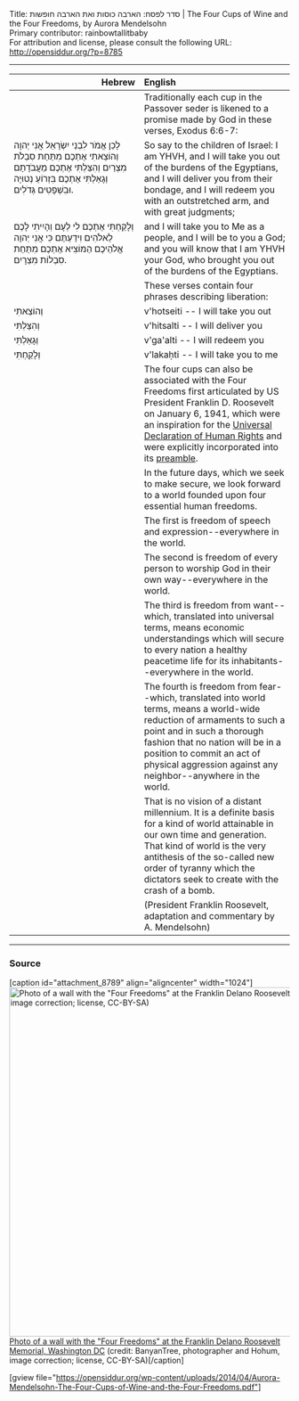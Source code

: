 <html>
<head></head>
<body>
Title: סדר לפסח: הארבה כוסות ואת הארבה חופשות  | The Four Cups of Wine and the Four Freedoms, by Aurora Mendelsohn<br />
Primary contributor: rainbowtallitbaby<br />
For attribution and license, please consult the following URL: <a href="http://opensiddur.org/?p=8785">http://opensiddur.org/?p=8785</a>
<p />
<hr />


<table style="margin-left: auto;margin-right: auto;" class="draggable">
<thead><tr><th id="x" style="text-align: right;">Hebrew</th><th style="text-align: left;">English</th></tr></thead>
<tbody>
<tr>
<td style="vertical-align:top;" width="46%">
<div class="liturgy"><span lang="he">

</span></div></td>
 
<td style="vertical-align:top;" width="53%"><div class="english">
Traditionally each cup in the Passover seder is likened to a promise made by God in these verses, Exodus 6:6-7: </em>
</div></td></tr>


<tr><td style="vertical-align:top;" width="46%"><div class="liturgy"><span lang="he">
לָכֵן אֱמֹר לִבְנֵי יִשְׂרָאֵל אֲנִי יְהוָה וְהוֹצֵאתִי אֶתְכֶם מִתַּחַת סִבְלֹת מִצְרַיִם וְהִצַּלְתִּי אֶתְכֶם מֵעֲבֹדָתָם וְגָאַלְתִּי אֶתְכֶם בִּזְרוֹעַ נְטוּיָה וּבִשְׁפָטִים גְּדֹלִים.
</span></div></td>
 
<td style="vertical-align:top;" width="53%"><div class="english">
So say to the children of Israel: I am YHVH, and I will take you out of the burdens of the Egyptians, and I will deliver you from their bondage, and I will redeem you with an outstretched arm, and with great judgments; 
</div></td></tr>


<tr><td style="vertical-align:top;" width="46%"><div class="liturgy"><span lang="he">
וְלָקַחְתִּי אֶתְכֶם לִי לְעָם וְהָיִיתִי לָכֶם לֵאלֹהִים וִידַעְתֶּם כִּי אֲנִי יְהוָה אֱלֹהֵיכֶם הַמּוֹצִיא אֶתְכֶם מִתַּחַת סִבְלוֹת מִצְרָיִם.
</span></div></td>
 
<td style="vertical-align:top;" width="53%"><div class="english">
and I will take you to Me as a people, and I will be to you a God; and you will know that I am YHVH your God, who brought you out of the burdens of the Egyptians. 
</div></td></tr>


<tr><td style="vertical-align:top;" width="46%"><div class="liturgy"><span lang="he">

</span></div></td>
 
<td style="vertical-align:top;" width="53%"><div class="english">
These verses contain four phrases describing liberation: 
</div></td></tr>


<tr><td style="vertical-align:top;" width="46%"><div class="liturgy"><span lang="he">
וְהוֹצֵאתִי 
</span></div></td>
 
<td style="vertical-align:top;" width="53%"><div class="english">
v'hotseiti -- I will take you out 
</div></td></tr>


<tr><td style="vertical-align:top;" width="46%"><div class="liturgy"><span lang="he">
וְהִצַּלְתִּי 
</span></div></td>
 
<td style="vertical-align:top;" width="53%"><div class="english">
v'hitsalti -- I will deliver you 
</div></td></tr>


<tr><td style="vertical-align:top;" width="46%"><div class="liturgy"><span lang="he">
וְגָאַלְתִּי 
</span></div></td>
 
<td style="vertical-align:top;" width="53%"><div class="english">
v'ga'alti -- I will redeem you 
</div></td></tr>


<tr><td style="vertical-align:top;" width="46%"><div class="liturgy"><span lang="he">
וְלָקַחְתִּי 
</span></div></td>
 
<td style="vertical-align:top;" width="53%"><div class="english">
v'lakaḥti -- I will take you to me 
</div></td></tr>


<tr><td style="vertical-align:top;" width="46%"><div class="liturgy"><span lang="he">

</span></div></td>
 
<td style="vertical-align:top;" width="53%"><div class="english">
The four cups can also be associated with the Four Freedoms first articulated by US President Franklin D. Roosevelt on January 6, 1941, which were an inspiration for the <a href="http://www.un.org/en/documents/udhr/">Universal Declaration of Human Rights</a> and were explicitly incorporated into its <a href="http://www.un.org/en/documents/udhr/index.shtml#ap">preamble</a>.</em>
</div></td></tr>


<tr><td style="vertical-align:top;" width="46%"><div class="liturgy"><span lang="he">

</span></div></td>
 
<td style="vertical-align:top;" width="53%"><div class="english">
In the future days, which we seek to make secure, we look forward to a world founded upon four essential human freedoms. 
</div></td></tr>


<tr><td style="vertical-align:top;" width="46%"><div class="liturgy"><span lang="he">

</span></div></td>
 
<td style="vertical-align:top;" width="53%"><div class="english">
The first is freedom of speech and expression--everywhere in the world. 
</div></td></tr>


<tr><td style="vertical-align:top;" width="46%"><div class="liturgy"><span lang="he">

</span></div></td>
 
<td style="vertical-align:top;" width="53%"><div class="english">
The second is freedom of every person to worship God in their own way--everywhere in the world. 
</div></td></tr>


<tr><td style="vertical-align:top;" width="46%"><div class="liturgy"><span lang="he">

</span></div></td>
 
<td style="vertical-align:top;" width="53%"><div class="english">
The third is freedom from want--which, translated into universal terms, means economic understandings which will secure to every nation a healthy peacetime life for its inhabitants--everywhere in the world. 
</div></td></tr>


<tr><td style="vertical-align:top;" width="46%"><div class="liturgy"><span lang="he">

</span></div></td>
 
<td style="vertical-align:top;" width="53%"><div class="english">
The fourth is freedom from fear--which, translated into world terms, means a world-wide reduction of armaments to such a point and in such a thorough fashion that no nation will be in a position to commit an act of physical aggression against any neighbor--anywhere in the world. 
</div></td></tr>


<tr><td style="vertical-align:top;" width="46%"><div class="liturgy"><span lang="he">

</span></div></td>
 
<td style="vertical-align:top;" width="53%"><div class="english">
That is no vision of a distant millennium. It is a definite basis for a kind of world attainable in our own time and generation. That kind of world is the very antithesis of the so-called new order of tyranny which the dictators seek to create with the crash of a bomb. 
</div></td></tr>


<tr><td style="vertical-align:top;" width="46%"><div class="liturgy"><span lang="he">

</span></div></td>
 
<td style="vertical-align:top;" width="53%"><div class="english">
(President Franklin Roosevelt, adaptation and commentary by A. Mendelsohn)
</td></tr>
</tbody></table>

<hr />

<h3>Source</h3>

[caption id="attachment_8789" align="aligncenter" width="1024"]<a href="https://opensiddur.org/wp-content/uploads/2014/04/1024px-FDR_Memorial_wall.jpg"><img src="https://opensiddur.org/wp-content/uploads/2014/04/1024px-FDR_Memorial_wall.jpg" alt="Photo of a wall with the &quot;Four Freedoms&quot; at the Franklin Delano Roosevelt Memorial, Washington DC (credit: BanyanTree, photographer and Hohum, image correction; license, CC-BY-SA)" width="1024" height="627" class="size-full wp-image-8789" /></a> <a href="http://en.wikipedia.org/wiki/File:FDR_Memorial_wall.jpg">Photo of a wall with the "Four Freedoms" at the Franklin Delano Roosevelt Memorial, Washington DC</a> (credit: BanyanTree, photographer and Hohum, image correction; license, CC-BY-SA)[/caption]

[gview file="https://opensiddur.org/wp-content/uploads/2014/04/Aurora-Mendelsohn-The-Four-Cups-of-Wine-and-the-Four-Freedoms.pdf"]
</body>
</html>